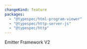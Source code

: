```yaml
---
changeKind: feature
packages:
  - "@typespec/html-program-viewer"
  - "@typespec/http-server-js"
  - "@typespec/http"
---
```


Emitter Framework V2
